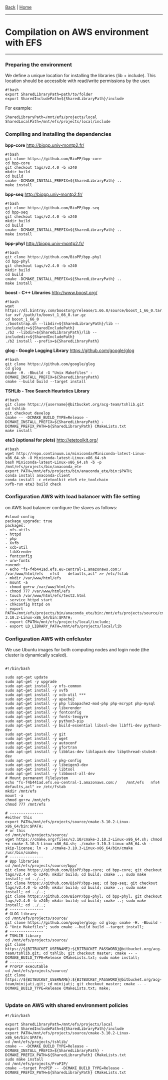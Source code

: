 [Back](./Index.md) | [Home](https://github.com/acg-team/ProPIP/wiki/ProPIP:-Progressive-Multiple-Sequence-Alignment-with-Poisson-Indel-Process.md)

---
# Compilation on AWS environment with EFS
---

### Preparing the environment


We define a unique location for installing the libraries (lib + include). This location should be accessible with read/write permissions by the user.


```
#!bash
export SharedLibraryPath=path/to/folder
export SharedIncludePath=${SharedLibraryPath}/include

```

For example:


```
SharedLibraryPath=/mnt/efs/projects/local
SharedLocalPath=/mnt/efs/projects/local/include
```



### Compiling and installing the dependencies


**bpp-core** http://biopp.univ-montp2.fr/

```
#!bash
git clone https://github.com/BioPP/bpp-core
cd bpp-core
git checkout tags/v2.4.0 -b v240
mkdir build
cd build
cmake -DCMAKE_INSTALL_PREFIX=${SharedLibraryPath} ..
make install
```

**bpp-seq** http://biopp.univ-montp2.fr/

```
#!bash
git clone https://github.com/BioPP/bpp-seq
cd bpp-seq
git checkout tags/v2.4.0 -b v240
mkdir build
cd build
cmake -DCMAKE_INSTALL_PREFIX=${SharedLibraryPath} ..
make install
```

**bpp-phyl**  http://biopp.univ-montp2.fr/

```
#!bash
git clone https://github.com/BioPP/bpp-phyl
cd bpp-phyl
git checkout tags/v2.4.0 -b v240
mkdir build
cd build
cmake -DCMAKE_INSTALL_PREFIX=${SharedLibraryPath} ..
make install
```

**boost - C++ Libraries** http://www.boost.org/

```
#!bash
wget https://dl.bintray.com/boostorg/release/1.66.0/source/boost_1_66_0.tar.gz
tar xvf /path/to/boost_1_66_0.tar.gz
cd boost_1_66_0
./bootstrap.sh --libdir=${SharedLibraryPath}/lib --includedir=${SharedIncludePath}
./b2 --libdir=${SharedLibraryPath}/lib --includedir=${SharedIncludePath}
./b2 install --prefix=${SharedLibraryPath}
```

**glog - Google Logging Library** https://github.com/google/glog

```
#!bash
git clone https://github.com/google/glog
cd glog
cmake -H. -Bbuild -G "Unix Makefiles" -DCMAKE_INSTALL_PREFIX=${SharedLibraryPath}
cmake --build build --target install

```


**TSHLib - Tree Search Heuristics Library** 

```
#!bash
git clone https://{username}@bitbucket.org/acg-team/tshlib.git
cd tshlib
git checkout develop
cmake -- -DCMAKE_BUILD_TYPE=Release -DCMAKE_INSTALL_PREFIX=${SharedLibraryPath} -DCMAKE_PREFIX_PATH=${SharedLibraryPath} CMakeLists.txt
make install
```


**ete3  (optional for plots)** http://etetoolkit.org/

```
#!bash
wget http://repo.continuum.io/miniconda/Miniconda-latest-Linux-x86_64.sh -O Miniconda-latest-Linux-x86_64.sh
bash Miniconda-latest-Linux-x86_64.sh -b -p /mnt/efs/projects/bin/anaconda_ete
export PATH=/mnt/efs/projects/bin/anaconda_ete/bin:$PATH;
conda install anaconda-client
conda install -c etetoolkit ete3 ete_toolchain
xvfb-run ete3 build check
```



### Configuration AWS with load balancer with file setting


on AWS load balancer configure the slaves as follows:

```
#cloud-config
package_upgrade: true
packages:
- nfs-utils
- httpd
- php
- Xvfb
- xcb-util
- libXrender
- fontconfig
- urw-fonts
runcmd:
- echo "fs-f4b441ad.efs.eu-central-1.amazonaws.com:/    /var/www/html/efs   nfs4    defaults,acl" >> /etc/fstab
- mkdir /var/www/html/efs
- mount -a
- chmod go+rw /var/www/html/efs
- chmod 777 /var/www/html/efs
- touch /var/www/html/efs/test2.html
- service httpd start
- chkconfig httpd on
- export PATH=/mnt/efs/projects/bin/anaconda_ete/bin:/mnt/efs/projects/source/cmake-3.10.2-Linux-x86_64/bin:$PATH;
- export CPATH=/mnt/efs/projects/local/include;
- export LD_LIBRARY_PATH=/mnt/efs/projects/local/lib
```

### Configuration AWS with cnfcluster 

We use Ubuntu images for both computing nodes and login node (the cluster is dynamically scaled).

```

#!/bin/bash

sudo apt-get update
sudo apt-get -y upgrade
sudo apt-get install -y nfs-common
sudo apt-get install -y xvfb
sudo apt-get install -y xcb-util ***
sudo apt-get install -y apache2
sudo apt-get install -y php libapache2-mod-php php-mcrypt php-mysql
sudo apt-get install -y libxrender
sudo apt-get install -y fontconfig
sudo apt-get install -y fonts-texgyre
sudo apt-get install -y python3-pip
sudo apt-get install -y build-essential libssl-dev libffi-dev python3-dev
sudo apt-get install -y git
sudo apt-get install -y wget
sudo apt-get install -y autoconf
sudo apt-get install -y gfortran
sudo apt-get install -y libblas-dev liblapack-dev libpthread-stubs0-dev
sudo apt-get install -y pkg-config
sudo apt-get install -y libeigen3-dev
sudo apt-get install -y libtool
sudo apt-get install -y libboost-all-dev
# Mount permanent FileSystem
echo "fs-f4b441ad.efs.eu-central-1.amazonaws.com:/    /mnt/efs   nfs4    defaults,acl" >> /etc/fstab
mkdir /mnt/efs
mount -a
chmod go+rw /mnt/efs
chmod 777 /mnt/efs

# ---------------
#either this
export PATH=/mnt/efs/projects/source/cmake-3.10.2-Linux-x86_64/bin:$PATH;
# or this
cd /mnt/efs/projects/source/
wget https://cmake.org/files/v3.10/cmake-3.10.3-Linux-x86_64.sh; chmod +x cmake-3.10.3-Linux-x86_64.sh; ./cmake-3.10.3-Linux-x86_64.sh --skip-license; ln -s ./cmake-3.10.3-Linux-x86_64/bin/cmake /usr/bin/cmake;
# ---------------
# Bpp libraries
cd /mnt/efs/projects/source/bpp/
git clone https://github.com/BioPP/bpp-core; cd bpp-core; git checkout tags/v2.4.0 -b v240; mkdir build; cd build; cmake ..; sudo make install; cd ../..;
git clone https://github.com/BioPP/bpp-seq; cd bpp-seq; git checkout tags/v2.4.0 -b v240; mkdir build; cd build; cmake ..; sudo make install; cd ../..;
git clone https://github.com/BioPP/bpp-phyl; cd bpp-phyl; git checkout tags/v2.4.0 -b v240; mkdir build; cd build; cmake ..; sudo make install; cd ../..;
# ---------------
# GLOG library
cd /mnt/efs/projects/source/
git clone https://github.com/google/glog; cd glog; cmake -H. -Bbuild -G "Unix Makefiles"; sudo cmake --build build --target install;
# ---------------
# TSHLIB library
cd /mnt/efs/projects/source/
git clone https://${BITBUCKET_USERNAME}:${BITBUCKET_PASSWORD}@bitbucket.org/acg-team/tshlib.git; cd tshlib; git checkout master; cmake -- -DCMAKE_BUILD_TYPE=Release CMakeLists.txt; sudo make install;
# ---------------
# ProPIP executable
cd /mnt/efs/projects/source/
git clone https://${BITBUCKET_USERNAME}:${BITBUCKET_PASSWORD}@bitbucket.org/acg-team/minijati.git; cd minijati; git checkout master; cmake -- -DCMAKE_BUILD_TYPE=Release CMakeLists.txt; make;


```


### Update on AWS with shared environment policies


```
#!/bin/bash

export SharedLibraryPath=/mnt/efs/projects/local
export SharedIncludePath=${SharedLibraryPath}/include
export PATH=/mnt/efs/projects/source/cmake-3.10.2-Linux-x86_64/bin:$PATH;
cd /mnt/efs/projects/tshlib/
cmake -- -DCMAKE_BUILD_TYPE=Release -DCMAKE_INSTALL_PREFIX=${SharedLibraryPath} -DCMAKE_PREFIX_PATH=${SharedLibraryPath} CMakeLists.txt
sudo make install
cd /mnt/efs/projects/ProPIP/
cmake --target ProPIP -- -DCMAKE_BUILD_TYPE=Release -DCMAKE_PREFIX_PATH=${SharedLibraryPath} CMakeLists.txt
```
